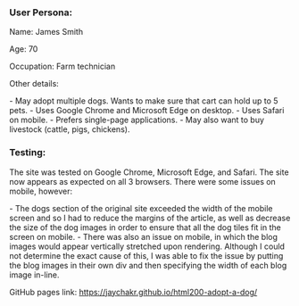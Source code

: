 ### User Persona:
<p>Name: James Smith</p>
<p>Age: 70</p>
<p>Occupation: Farm technician</p>
<p>Other details:</p>
- May adopt multiple dogs. Wants to make sure that cart can hold up to 5 pets.
- Uses Google Chrome and Microsoft Edge on desktop.
- Uses Safari on mobile.
- Prefers single-page applications.
- May also want to buy livestock (cattle, pigs, chickens).

### Testing:
<p>The site was tested on Google Chrome, Microsoft Edge, and Safari. The site now appears as expected on all 3 browsers. There were some issues on mobile, however:</p>
- The dogs section of the original site exceeded the width of the mobile screen and so I had to reduce the margins of the article, as well as decrease the size of the dog images in order to ensure that all the dog tiles fit in the screen on mobile.
- There was also an issue on mobile, in which the blog images would appear vertically stretched upon rendering. Although I could not determine the exact cause of this, I was able to fix the issue by putting the blog images in their own div and then specifying the width of each blog image in-line.

GitHub pages link: https://jaychakr.github.io/html200-adopt-a-dog/
